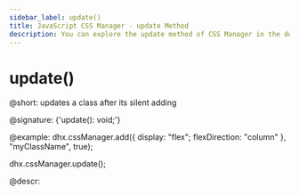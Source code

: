 ```yaml
---
sidebar_label: update()
title: JavaScript CSS Manager - update Method 
description: You can explore the update method of CSS Manager in the documentation of the DHTMLX JavaScript UI library. Browse developer guides and API reference, try out code examples and live demos, and download a free 30-day evaluation version of DHTMLX Suite.
---
```


# update()

@short: updates a class after its silent adding

@signature: {'update(): void;'}

@example:
dhx.cssManager.add({
    display: "flex";
    flexDirection: "column"
}, "myClassName", true);

dhx.cssManager.update();

@descr:

[comment]: # (@relatedapi: css_manager/api/add.md)
